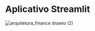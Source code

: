 # Aplicativo Streamlit

![arquitetura_finance drawio (2)](https://github.com/Vini28498/app_streamlit/assets/63620777/ba69a212-6d05-4bb2-bc9f-1af8e93877e1)


